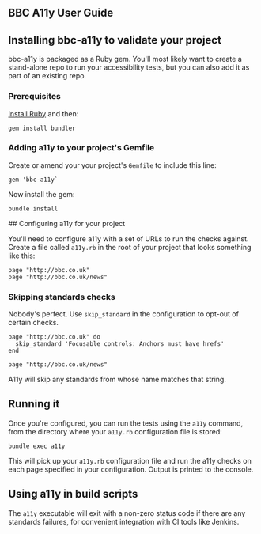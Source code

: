 ## BBC A11y User Guide

## Installing bbc-a11y to validate your project

bbc-a11y is packaged as a Ruby gem. You'll most likely want to create a
stand-alone repo to run your accessibility tests, but you can also add it as
part of an existing repo.

### Prerequisites

[Install Ruby](https://www.ruby-lang.org/en/documentation/installation/) and
then:

    gem install bundler

### Adding a11y to your project's Gemfile

Create or amend your your project's `Gemfile` to include this line:

    gem 'bbc-a11y`

Now install the gem:

    bundle install

## Configuring a11y for your project

You'll need to configure a11y with a set of URLs to run the checks against.
Create a file called `a11y.rb` in the root of your project that looks something
like this:

```
page "http://bbc.co.uk"
page "http://bbc.co.uk/news"
```

### Skipping standards checks

Nobody's perfect. Use `skip_standard` in the configuration to opt-out of certain
checks.

```
page "http://bbc.co.uk" do
  skip_standard 'Focusable controls: Anchors must have hrefs'
end

page "http://bbc.co.uk/news"
```

A11y will skip any standards from whose name matches that string.

## Running it

Once you're configured, you can run the tests using the `a11y` command, from the
directory where your `a11y.rb` configuration file is stored:

    bundle exec a11y

This will pick up your `a11y.rb` configuration file and run the a11y checks on
each page specified in your configuration. Output is printed to the console.

## Using a11y in build scripts

The `a11y` executable will exit with a non-zero status code if there are any
standards failures, for convenient integration with CI tools like Jenkins.
